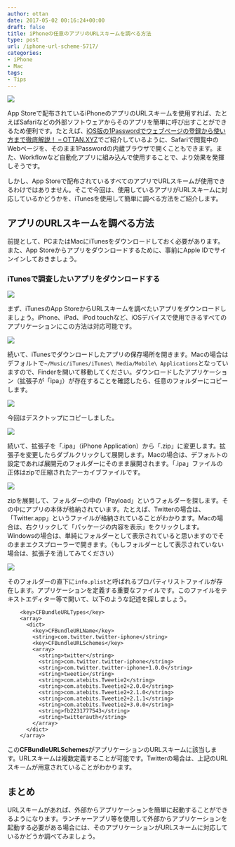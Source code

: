 ```yaml
---
author: ottan
date: 2017-05-02 00:16:24+00:00
draft: false
title: iPhoneの任意のアプリのURLスキームを調べる方法
type: post
url: /iphone-url-scheme-5717/
categories:
- iPhone
- Mac
tags:
- Tips
---
```


![](/uploads/2017/05/170501-5907caece5b5d.jpg)

App Storeで配布されているiPhoneのアプリのURLスキームを使用すれば、たとえばSafariなどの外部ソフトウェアからそのアプリを簡単に呼び出すことができるため便利です。たとえば、[iOS版の1Passwordでウェブページの登録から使い方まで徹底解説！ – OTTAN.XYZ](/ios-1password-description-554/)でご紹介しているように、Safariで閲覧中のWebページを、そのまま1Passwordの内蔵ブラウザで開くこともできます。また、Workflowなど自動化アプリに組み込んで使用することで、より効果を発揮しそうです。

しかし、App Storeで配布されているすべてのアプリでURLスキームが使用できるわけではありません。そこで今回は、使用しているアプリがURLスキームに対応しているかどうかを、iTunesを使用して簡単に調べる方法をご紹介します。

## アプリのURLスキームを調べる方法

前提として、PCまたはMacにiTunesをダウンロードしておく必要があります。また、App Storeからアプリをダウンロードするために、事前にApple IDでサインインしておきましょう。

### iTunesで調査したいアプリをダウンロードする

![](/uploads/2017/05/170501-5907caf7e4c43.png)

まず、iTunesのApp StoreからURLスキームを調べたいアプリをダウンロードしましょう。iPhone、iPad、iPod touchなど、iOSデバイスで使用できるすべてのアプリケーションにこの方法は対応可能です。

![](/uploads/2017/05/170501-5907cb001872a.png)

続いて、iTunesでダウンロードしたアプリの保存場所を開きます。Macの場合はデフォルトで`~/Music/iTunes/iTunes\ Media/Mobile\ Applications`となっていますので、Finderを開いて移動してください。ダウンロードしたアプリケーション（拡張子が「ipa」）が存在することを確認したら、任意のフォルダーにコピーします。

![](/uploads/2017/05/170501-5907cb22b8f44.png)

今回はデスクトップにコピーしました。

![](/uploads/2017/05/170501-5907cb36a404d.png)

続いて、拡張子を「.ipa」（iPhone Application）から「.zip」に変更します。拡張子を変更したらダブルクリックして展開します。Macの場合は、デフォルトの設定であれば展開元のフォルダーにそのまま展開されます。「.ipa」ファイルの正体はzipで圧縮されたアーカイブファイルです。

![](/uploads/2017/05/170501-5907cb3d28041.png)

zipを展開して、フォルダーの中の「Payload」というフォルダーを探します。その中にアプリの本体が格納されています。たとえば、Twitterの場合は、「Twitter.app」というファイルが格納されていることがわかります。Macの場合は、右クリックして「パッケージの内容を表示」をクリックします。Windowsの場合は、単純にフォルダーとして表示されていると思いますのでそのままエクスプローラーで開きます。（もしフォルダーとして表示されていない場合は、拡張子を消してみてください）

![](/uploads/2017/05/170501-5907cb439c3f3.png)

そのフォルダーの直下に`info.plist`と呼ばれるプロパティリストファイルが存在します。アプリケーションを定義する重要なファイルです。このファイルをテキストエディター等で開いて、以下のような記述を探しましょう。

        <key>CFBundleURLTypes</key>
        <array>
          <dict>
            <key>CFBundleURLName</key>
            <string>com.twitter.twitter-iphone</string>
            <key>CFBundleURLSchemes</key>
            <array>
              <string>twitter</string>
              <string>com.twitter.twitter-iphone</string>
              <string>com.twitter.twitter-iphone+1.0.0</string>
              <string>tweetie</string>
              <string>com.atebits.Tweetie2</string>
              <string>com.atebits.Tweetie2+2.0.0</string>
              <string>com.atebits.Tweetie2+2.1.0</string>
              <string>com.atebits.Tweetie2+2.1.1</string>
              <string>com.atebits.Tweetie2+3.0.0</string>
              <string>fb2231777543</string>
              <string>twitterauth</string>
            </array>
          </dict>
        </array>

この**CFBundleURLSchemes**がアプリケーションのURLスキームに該当します。URLスキームは複数定義することが可能です。Twitterの場合は、上記のURLスキームが用意されていることがわかります。

## まとめ

URLスキームがあれば、外部からアプリケーションを簡単に起動することができるようになります。ランチャーアプリ等を使用して外部からアプリケーションを起動する必要がある場合には、そのアプリケーションがURLスキームに対応しているかどうか調べてみましょう。
